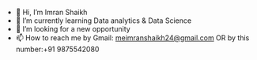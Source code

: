 - 👋 Hi, I’m Imran Shaikh
- 🌱 I’m currently learning  Data analytics & Data Science 
- 💞️ I’m looking for a new opportunity 
- 📫 How to reach me by Gmail: meimranshaikh24@gmail.com
       OR by this number:+91 9875542080

<!---
imran731221/imran731221 is a ✨ special ✨ repository because its `README.md` (this file) appears on your GitHub profile.
You can click the Preview link to take a look at your changes.
--->
